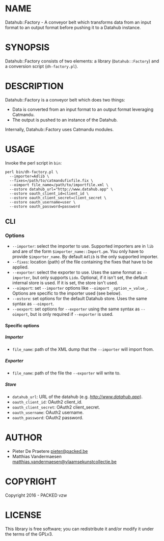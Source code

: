 # NAME

Datahub::Factory - A conveyor belt which transforms data from an input format
to an output format before pushing it to a Datahub instance.

# SYNOPSIS

Datahub::Factory consists of two elements: a library (`Datahub::Factory`) and a conversion script (`dh-factory.pl`).

# DESCRIPTION

Datahub::Factory is a conveyor belt which does two things:

* Data is converted from an input format to an output format leveraging
  Catmandu.
* The output is pushed to an instance of the Datahub.

Internally, Datahub::Factory uses Catmandu modules.

# USAGE

Invoke the perl script in `bin`:

```
perl bin/dh-factory.pl \
  --importer=Adlib \
  --fixes=/path/to/catmandufixfile.fix \
  --oimport file_name=/path/to/importfile.xml \
  --ostore datahub_url="http://www.datahub.app" \
  --ostore oauth_client_id=client_id \
  --ostore oauth_client_secret=client_secret \
  --ostore oauth_username=user \
  --ostore oauth_password=password
```
## CLI

### Options

* `--importer`: select the importer to use. Supported importers are in `lib` and are of the form `$importer_name::Import.pm`. You only have to provide `$importer_name`. By default `Adlib` is the only supported importer.
* `--fixes`: location (path) of the file containing the fixes that have to be applied.
* `--exporter`: select the exporter to use. Uses the same format as `--importer`, but only supports `Lido`. Optional, if it isn't set, the default internal store is used. If it is set, the store isn't used.
* `--oimport`: set `--importer` options like `--oimport _option_=_value_`. Options are specific to the importer used (see below).
* `--ostore`: set options for the default Datahub store. Uses the same syntax as `--oimport`.
* `--oexport`: set options for `--exporter` using the same syntax as `--oimport`, but is only required if `--exporter` is used.

#### Specific options
##### Importer

* `file_name`: path of the XML dump that the `--importer` will import from.

##### Exporter

* `file_name`: path of the file the `--exporter` will write to.

##### Store

* `datahub_url`: URL of the datahub (e.g. _http://www.datahub.app_).
* `oauth_client_id`: OAuth2 client_id.
* `oauth_client_secret`: OAuth2 client_secret.
* `oauth_username`: OAuth2 username.
* `oauth_password`: OAuth2 password.

# AUTHOR

* Pieter De Praetere <pieter@packed.be>
* Matthias Vandermaesen <matthias.vandermaesen@vlaamsekunstcollectie.be>

# COPYRIGHT

Copyright 2016 - PACKED vzw

# LICENSE

This library is free software; you can redistribute it and/or modify
it under the terms of the GPLv3.
